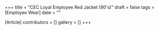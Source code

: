 +++
title = "CEC Loyal Employee Red Jacket (90's)"
draft = false
tags = [Employee Wear]
date = ""

[Article]
contributors = []
gallery = []
+++